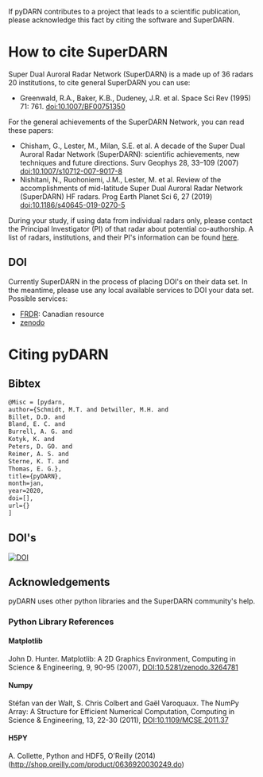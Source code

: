 If pyDARN contributes to a project that leads to a scientific publication, please acknowledge this fact by citing the software and SuperDARN.  

# How to cite SuperDARN

Super Dual Auroral Radar Network (SuperDARN) is a made up of 36 radars 20 institutions, to cite general SuperDARN you can use: 

- Greenwald, R.A., Baker, K.B., Dudeney, J.R. et al. Space Sci Rev (1995) 71: 761. [doi:10.1007/BF00751350](https://doi.org/10.1007/BF00751350)

For the general achievements of the SuperDARN Network, you can read these papers: 

- Chisham, G., Lester, M., Milan, S.E. et al. A decade of the Super Dual Auroral Radar Network (SuperDARN): scientific achievements, new techniques and future directions. Surv Geophys 28, 33–109 (2007) [doi:10.1007/s10712-007-9017-8](https://link.springer.com/article/10.1007/s10712-007-9017-8)
- Nishitani, N., Ruohoniemi, J.M., Lester, M. et al. Review of the accomplishments of mid-latitude Super Dual Auroral Radar Network (SuperDARN) HF radars. Prog Earth Planet Sci 6, 27 (2019) [doi:10.1186/s40645-019-0270-5](https://progearthplanetsci.springeropen.com/articles/10.1186/s40645-019-0270-5)

During your study, if using data from individual radars only, please contact the Principal Investigator (PI) of that radar about potential co-authorship. 
A list of radars, institutions, and their PI's information can be found [here](http://vt.superdarn.org/tiki-index.php?page=Radar+Overview).  

## DOI

Currently SuperDARN in the process of placing DOI's on their data set. In the meantime, please use any local available services to DOI your data set. 
Possible services:

  - [FRDR](https://www.frdr.ca/repo/): Canadian resource 
  - [zenodo](https://help.zenodo.org/features/) 

# Citing pyDARN

## Bibtex

```latex
@Misc = [pydarn,
author={Schmidt, M.T. and Detwiller, M.H. and
Billet, D.D. and 
Bland, E. C. and 
Burrell, A. G. and 
Kotyk, K. and
Peters, D. GO. and 
Reimer, A. S. and 
Sterne, K. T. and
Thomas, E. G.}, 
title={pyDARN},
month=jan,
year=2020,
doi=[],
url={}
] 
```

## DOI's 

[![DOI](https://zenodo.org/badge/DOI/10.5281/zenodo.3727270.svg)](https://doi.org/10.5281/zenodo.3727270)

## Acknowledgements

pyDARN uses other python libraries and the SuperDARN community's help. 

### Python Library References 

#### Matplotlib
John D. Hunter. Matplotlib: A 2D Graphics Environment, Computing in Science & Engineering, 9, 90-95 (2007), [DOI:10.5281/zenodo.3264781](https://zenodo.org/record/3264781)

#### Numpy 
Stéfan van der Walt, S. Chris Colbert and Gaël Varoquaux. The NumPy Array: A Structure for Efficient Numerical Computation, Computing in Science & Engineering, 13, 22-30 (2011), [DOI:10.1109/MCSE.2011.37](https://ieeexplore.ieee.org/document/5725236)

#### H5PY

A. Collette, Python and HDF5, O'Reilly (2014) (http://shop.oreilly.com/product/0636920030249.do)




